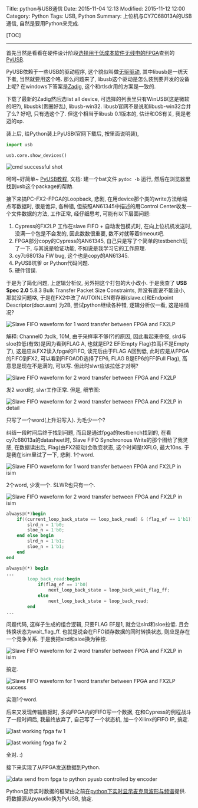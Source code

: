 Title: python与USB通信
Date: 2015-11-04 12:13
Modified: 2015-11-12 12:00
Category: Python
Tags: USB, Python
Summary: 上位机与CY7C68013A的USB通信, 自然是要用Python来完成.

[TOC]

---

首先当然是看看在硬件设计阶段[选择用于低成本软件无线电的FPGA]({filename}../Electronics/选择用于低成本软件无线电的FPGA.md)查到的[PyUSB](https://walac.github.io/pyusb/).

PyUSB依赖于一些USB的驱动程序, 这个貌似叫做[无驱驱动](http://wenku.baidu.com/view/98ebaf4a2b160b4e767fcfbe.html), 其中libusb是一统天下者, 当然就要用这个咯. 那么问题来了, libusb这个驱动是怎么装到要开发的设备上呢? 在windows下答案是[Zadig](http://zadig.akeo.ie/), 这个和rtlsdr用的方案是一致的. 

下载了最新的Zadig然后选list all device, 可选择的列表里只有WinUSB(这是微软的吧?), libusbk(贵圈好乱), libusb-win32. libusb官网不是说和libusb-win32合并了么? 好吧, 只有选这个了. 但这个相当于libusb 0.1版本的, 估计和OS有关, 我是老迈的xp.

装上后, 给Python装上PyUSB(官网下载后, 按里面说明装), 

```python
import usb

usb.core.show_devices()

```

![cmd successful shot][1]

呵呵~好简单~ [PyUSB教程](https://github.com/walac/pyusb/blob/master/docs/tutorial.rst), 文档: 建一个bat文件 `pydoc -b` 运行, 然后在浏览器里找到usb这个package的帮助.

接下来搞PC-FX2-FPGA的Loopback, 悲剧, 在用device那个类的write方法给端点写数据时, 很是诡异, 各种错, 但按照AN61345中描述的用Control Center收发一个文件数据的方法, 工作正常, 经仔细思考, 可能有以下层面问题:

1. Cypress的FX2LP 工作在slave FIFO + 自动发包模式时, 在向上位机机发送时, 没满一个包是不会发的, 因此数数很重要, 数不对就等着timeout吧.
2. FPGA部分copy的Cypress的AN61345, 自己只是写了个简单的testbench玩了一下, 与其说是验证功能, 不如说是我学习它的工作原理.
3. cy7c68013a FW bug, 这个也是copy的AN61345.
4. PyUSB坑爹 or Python代码问题.
5. 硬件错误.

于是为了简化问题, 上逻辑分析仪, 另外把这个打包的大小改小. 于是我查了 **USB Spec 2.0** 5.8.3 Bulk Transfer Packet Size Constraints, 并没有直说不能设小, 那就没问题咯, 于是在FX2中改了AUTOINLEN寄存器(slave.c)和Endpoint Descriptor(dscr.asm) 为2B, 尝试python继续各种错, 逻辑分析仪一看, 这是啥情况?

![Slave FIFO waveform for 1 word transfer between FPGA and FX2LP][2]

解释: Channel0 为clk, 10M, 由于采样率不够(?)的原因, 因此看起来奇怪, slrd与sloe拉低(有效)是因为看到FLAG A, 也就是EP2 EF(Empty Flag)拉高(不是Empty了), 这是应从FX2读入fpga的FIFO, 读完后由于FLAG A回到低, 此时应是从FPGA的FIFO到FX2, 可以看到FIFOADD选择了EP6, FLAG B是EP6的FF(Full Flag), 高意思是现在不是满的, 可以写. 但此时slwr应该拉低才对啊?

![Slave FIFO waveform for 2 word transfer between FPGA and FX2LP][3]

发2 word时, slwr工作正常. 但是, 细节图:

![Slave FIFO waveform for 2 word transfer between FPGA and FX2LP in detail][4]

只写了一个word(上升沿写入). 为毛少一个?

纠结一段时间后终于找到问题, 而且是通过fpga的testbench找到的, 在看cy7c68013a的datasheet时, Slave FIFO Synchronous Write的那个图给了我灵感, 在数据读出后, Flag(由FX2驱动)会改变状态, 这个时间是tXFLG, 最大10ns. 于是我在isim里试了一下, 悲剧. 1个word.

![Slave FIFO waveform for 1 word transfer between FPGA and FX2LP in isim][5]

2个word, 少发一个. SLWR也只有一个.

![Slave FIFO waveform for 2 word transfer between FPGA and FX2LP in isim][6]

```verilog
always@(*)begin
    if((current_loop_back_state == loop_back_read) & (flag_ef == 1'b1))begin
        slrd_n = 1'b0;
        sloe_n = 1'b0;
    end else begin
        slrd_n = 1'b1;
        sloe_n = 1'b1;
    end
end	

always@(*) begin
...
        loop_back_read:begin
            if(flag_ef == 1'b0)
                next_loop_back_state = loop_back_wait_flag_ff;
            else
                next_loop_back_state = loop_back_read;
        end
...
```

问题代码, 这样子生成的组合逻辑, 只要FLAG EF是1, 就会让slrd和sloe拉低. 且会转换状态为wait_flag_ff. 也就是说会在FIFO锁存数据的同时转换状态, 则应是存在一个竞争关系. 于是我把slrd和sloe换为钟控.

![Slave FIFO waveform for 2 word transfer between FPGA and FX2LP in isim][7]

搞定.

![Slave FIFO waveform for 1 word transfer between FPGA and FX2LP success][8]

实测1个word.

后来又发现传输数据时, 多向FPGA内的FIFO写一个数据, 在和Cypress的例程战斗了一段时间后, 我最终放弃了, 自己写了一个状态机, 加一个Xilinx的FIFO IP, 搞定.

![last working fpga fw 1][9]

![last working fpga fw 2][10]

全对. :)

接下来实现了从FPGA发送数据到Python.

![data send from fpga to python pyusb controlled by encoder][11]

Python显示实时数据的框架由之前[在python下实时显示麦克风波形与频谱]({filename}在python下实时显示麦克风波形与频谱.md)提供. 将数据源从pyaudio换为PyUSB, 搞定.


[1]: {filename}../images/python与USB通信/1.png
[2]: {filename}../images/python与USB通信/2.png
[3]: {filename}../images/python与USB通信/3.png
[4]: {filename}../images/python与USB通信/4.png
[5]: {filename}../images/python与USB通信/5.png
[6]: {filename}../images/python与USB通信/6.png
[7]: {filename}../images/python与USB通信/7.png
[8]: {filename}../images/python与USB通信/8.png
[9]: {filename}../images/python与USB通信/9.png
[10]: {filename}../images/python与USB通信/10.png
[11]: {filename}../images/python与USB通信/11.gif
